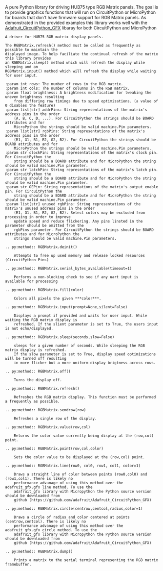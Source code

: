 A pure Python library for driving HUB75 type RGB Matrix panels. The goal is to provide graphics functions that will run on CircuitPython or MicroPython for boards that don't have firmware support for RGB Matrix panels. As demonstrated in the provided examples this library works well with the [Adafruit_CircuitPython_GFX](https://github.com/adafruit/Adafruit_CircuitPython_GFX) libaray for both CircuitPython and MicroPython   

    A driver for HUB75 RGB matrix display panels.

    The RGBMatrix.refresh() method must be called as frequently as possible to maintain the
    displayed image. To help faciliate the continual refresh of the matrix this library provides
    an RGBMatrix.sleep() method which will refresh the display while sleeping and an
    RGBMatrix.input() method which will refresh the display while waiting for user input.   

    :param int rows: The number of rows in the RGB matrix.   
    :param int cols: The number of columns in the RGB matrix.   
    :param float brightness: A brightness modification for tweaking the uneven brightness resulting
        from differing row timings due to speed optimizations. (a value of 0 disables the feature)   
    :param list[str] addrPins: String representations of the matrix's address pins in the order
        (A, B, C, D, ...). For CircuitPython the strings should be BOARD attributes and for 
        MicroPython the strings should be valid machine.Pin parameters.   
    :param list[str] rgbPins: String representations of the matrix's address pins in the order
        (R1, G1, B1, R2, G2, B2). For CircuitPython the strings should be BOARD attributes and for 
        MicroPython the strings should be valid machine.Pin parameters.   
    :param str clockPin: String representations of the matrix's clock pin. For CircuitPython the
        string should be a BOARD attribute and for MicroPython the string should be valid machine.Pin parameter.   
    :param str latchPin: String representations of the matrix's latch pin. For CircuitPython the
        string should be a BOARD attribute and for MicroPython the string should be valid machine.Pin parameter.   
    :param str OEPin: String representations of the matrix's output enable pin. For CircuitPython the
        string should be a BOARD attribute and for MicroPython the string should be valid machine.Pin parameter.   
    :param list[str] unused_rgbPins: String representations of the matrix's unused address pins in the order
        (R1, G1, B1, R2, G2, B2). Select colors may be excluded from processing in order to improve
        update speed and reduce flickering. Any pins linsted in the parameter should be omitted from the 
        rgbPins parameter. For CircuitPython the strings should be BOARD attributes and for MicroPython the
        strings should be valid machine.Pin parameters.   
    
    .. py:method:: RGBMatrix.deinit()   

        Attempts to free up used memory and release locked resources (CircuitPython Pins)   

    .. py:method:: RGBMatrix.serial_bytes_available(timeout=1)   

        Performs a non-blocking check to see if any uart input is available for processing   

    .. py:method:: RGBMatrix.fill(color)   

        Colors all pixels the given ***color***.   

    .. py:method:: RGBMatrix.input(prompt=None,silent=False)   

        Displays a prompt if provided and waits for user input. While waiting the RGB matrix display is
        refreshed. If the slient parameter is set to True, the users input is not echo/displayed.   

    .. py:method:: RGBMatrix.sleep(seconds,slow=False)   

        sleeps for a given number of seconds. While sleeping the RGB matrix display is refreshed.
        If the slow parameter is set to True, display speed optimizations will be turned off resulting
        in more flicker but a more uniform display brigtness across rows.   

    .. py:method:: RGBMatrix.off()   

        Turns the display off.   

    .. py:method:: RGBMatrix.refresh()   

        Refreshes the RGB matrix display. This function must be performed a frequently as possible.   

    .. py:method:: RGBMatrix.sendrow(row)   

        Refreshes a single row of the display.   

    .. py:method:: RGBMatrix.value(row,col)   

        Returns the color value currently being display at the (row,col) point.   

    .. py:method:: RGBMatrix.point(row,col,color)   

        Sets the color value to be displayed at the (row,col) point.   

    .. py:method:: RGBMatrix.line(row0, col0, row1, col1, color=1)   

        Draws a straight line of color between points (row0,col0) and (row1,col1). There is likely no 
        performance advanage of using this method over the adafruit_gfx.gfx line method. To use the
        adafruit_gfx library with Micropython the Python source version should be downloaded from 
        github (https://github.com/adafruit/Adafruit_CircuitPython_GFX)   

    .. py:method:: RGBMatrix.circle(centrow,centcol,radius,color=1)   

        Draws a circle of radius and color centered at points (centrow,centcol). There is likely no 
        performance advanage of using this method over the adafruit_gfx.gfx circle method. To use the
        adafruit_gfx library with Micropython the Python source version should be downloaded from 
        github (https://github.com/adafruit/Adafruit_CircuitPython_GFX)   

    .. py:method:: RGBMatrix.dump()   

        Prints a matrix to the serial terminal representing the RGB matrix framebuffer.   

